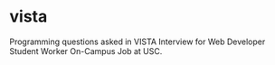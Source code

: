 # vista

Programming questions asked in VISTA Interview for Web Developer Student Worker On-Campus Job at USC.
